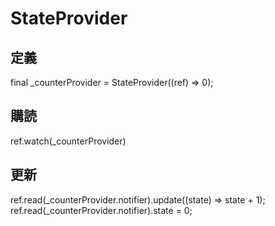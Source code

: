 # StateProvider 

## 定義
final _counterProvider = StateProvider((ref) => 0);

## 購読
ref.watch(_counterProvider)

## 更新
ref.read(_counterProvider.notifier).update((state) => state + 1);
ref.read(_counterProvider.notifier).state = 0;